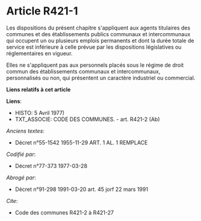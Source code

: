 # Article R421-1

Les dispositions du présent chapitre s'appliquent aux agents titulaires des communes et des établissements publics communaux
et intercommunaux qui occupent un ou plusieurs emplois permanents et dont la durée totale de service est inférieure à celle
prévue par les dispositions législatives ou réglementaires en vigueur.

Elles ne s'appliquent pas aux personnels placés sous le régime de droit commun des établissements communaux et
intercommunaux, personnalisés ou non, qui présentent un caractère industriel ou commercial.

**Liens relatifs à cet article**

**Liens**:

  - HISTO: 5 Avril 1977)
  - TXT_ASSOCIE: CODE DES COMMUNES. - art. R421-2 (Ab)

_Anciens textes_:

  - Décret n°55-1542 1955-11-29 ART. 1 AL. 1 REMPLACE

_Codifié par_:

  - Décret n°77-373 1977-03-28

_Abrogé par_:

  - Décret n°91-298 1991-03-20 art. 45 jorf 22 mars 1991

_Cite_:

  - Code des communes R421-2 à R421-27
